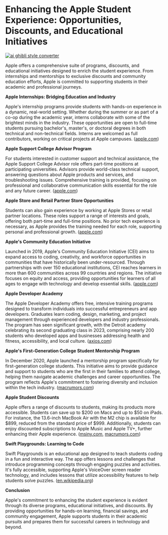 # Enhancing the Apple Student Experience: Opportunities, Discounts, and Educational Initiatives

[![ai ghibli style converter](https://i.imgur.com/dwt8Y5G.gif)](https://witbeam.net/slzx)

Apple offers a comprehensive suite of programs, discounts, and educational initiatives designed to enrich the student experience. From internships and mentorships to exclusive discounts and community education efforts, Apple is committed to supporting students in their academic and professional journeys.

**Apple Internships: Bridging Education and Industry**

Apple's internship programs provide students with hands-on experience in a dynamic, real-world setting. Whether during the summer or as part of a co-op during the academic year, interns collaborate with some of the brightest minds in the industry. These opportunities are open to full-time students pursuing bachelor's, master's, or doctoral degrees in both technical and non-technical fields. Interns are welcomed as full contributors, working on critical projects at Apple campuses. ([apple.com](https://www.apple.com/careers/us/students.html?utm_source=openai))

**Apple Support College Advisor Program**

For students interested in customer support and technical assistance, the Apple Support College Advisor role offers part-time positions at participating universities. Advisors provide world-class technical support, answering questions about Apple products and services, and troubleshooting issues. Comprehensive training is provided, focusing on professional and collaborative communication skills essential for the role and any future career. ([apple.com](https://www.apple.com/careers/us/students.html?utm_source=openai))

**Apple Store and Retail Partner Store Opportunities**

Students can also gain experience by working at Apple Stores or retail partner locations. These roles support a range of interests and goals, offering both part-time and full-time positions. No prior tech experience is necessary, as Apple provides the training needed for each role, supporting personal and professional growth. ([apple.com](https://www.apple.com/careers/us/students.html?utm_source=openai))

**Apple's Community Education Initiative**

Launched in 2019, Apple's Community Education Initiative (CEI) aims to expand access to coding, creativity, and workforce opportunities in communities that have historically been under-resourced. Through partnerships with over 150 educational institutions, CEI reaches learners in more than 600 communities across 99 countries and regions. The initiative focuses on equity and access, providing opportunities for learners of all ages to engage with technology and develop essential skills. ([apple.com](https://www.apple.com/newsroom/2022/10/community-education-initiative-catalyzes-learning-in-more-than-600-communities/?utm_source=openai))

**Apple Developer Academy**

The Apple Developer Academy offers free, intensive training programs designed to transform individuals into successful entrepreneurs and app developers. Graduates learn coding, design, marketing, and project management through experienced developers and industry professionals. The program has seen significant growth, with the Detroit academy celebrating its second graduating class in 2023, comprising nearly 200 students who developed apps and businesses addressing health and fitness, accessibility, and local culture. ([axios.com](https://www.axios.com/local/detroit/2023/06/30/apple-developer-academy-graduates-second-class?utm_source=openai))

**Apple's First-Generation College Student Mentorship Program**

In December 2020, Apple launched a mentorship program specifically for first-generation college students. This initiative aims to provide guidance and support to students who are the first in their families to attend college, helping them navigate academic challenges and career opportunities. The program reflects Apple's commitment to fostering diversity and inclusion within the tech industry. ([macrumors.com](https://www.macrumors.com/2020/12/28/apple-student-mentorship-program/?utm_source=openai))

**Apple Student Discounts**

Apple offers a range of discounts to students, making its products more accessible. Students can save up to $200 on Macs and up to $50 on iPads. For instance, the 13.6-inch MacBook Air with the M2 chip is available for $899, reduced from the standard price of $999. Additionally, students can enjoy discounted subscriptions to Apple Music and Apple TV+, further enhancing their Apple experience. ([msiny.com](https://msiny.com/2024/03/04/how-to-get-an-apple-student-discount-at-apples-education-store/?utm_source=openai), [macrumors.com](https://www.macrumors.com/guide/apple-student-discounts/?utm_source=openai))

**Swift Playgrounds: Learning to Code**

Swift Playgrounds is an educational app designed to teach students coding in a fun and interactive way. The app offers lessons and challenges that introduce programming concepts through engaging puzzles and activities. It's fully accessible, supporting Apple's VoiceOver screen reader technology, and includes lessons that utilize accessibility features to help students solve puzzles. ([en.wikipedia.org](https://en.wikipedia.org/wiki/Swift_Playgrounds?utm_source=openai))

**Conclusion**

Apple's commitment to enhancing the student experience is evident through its diverse programs, educational initiatives, and discounts. By providing opportunities for hands-on learning, financial savings, and community engagement, Apple supports students in their academic pursuits and prepares them for successful careers in technology and beyond.